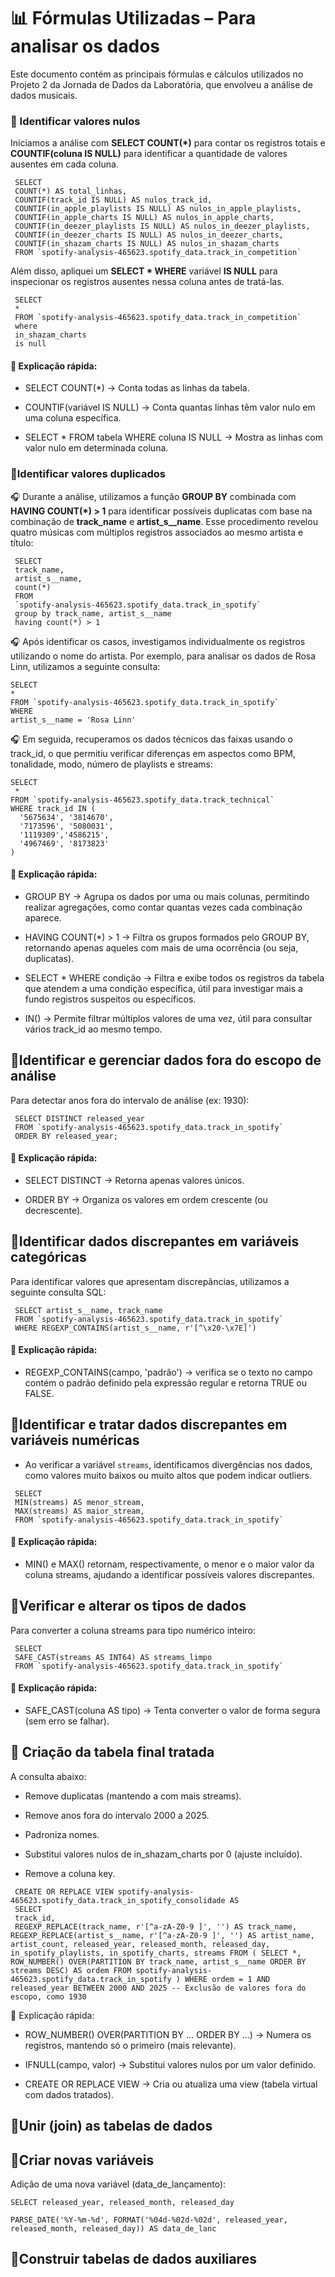 # 📊 Fórmulas Utilizadas – Para analisar os dados 

Este documento contém as principais fórmulas e cálculos utilizados no Projeto 2 da Jornada de Dados da Laboratória, que envolveu a análise de dados musicais.


### 📍 Identificar valores nulos

Iniciamos a análise com **SELECT COUNT(*)** para contar os registros totais e **COUNTIF(coluna IS NULL)** para identificar a quantidade de valores ausentes em cada coluna.

```
 SELECT
 COUNT(*) AS total_linhas,
 COUNTIF(track_id IS NULL) AS nulos_track_id,
 COUNTIF(in_apple_playlists IS NULL) AS nulos_in_apple_playlists,
 COUNTIF(in_apple_charts IS NULL) AS nulos_in_apple_charts,
 COUNTIF(in_deezer_playlists IS NULL) AS nulos_in_deezer_playlists,
 COUNTIF(in_deezer_charts IS NULL) AS nulos_in_deezer_charts,
 COUNTIF(in_shazam_charts IS NULL) AS nulos_in_shazam_charts
 FROM `spotify-analysis-465623.spotify_data.track_in_competition`
```

Além disso, apliquei um **SELECT * WHERE** variável **IS NULL** para inspecionar os registros ausentes nessa coluna antes de tratá-las.

```
 SELECT
 *
 FROM `spotify-analysis-465623.spotify_data.track_in_competition`
 where
 in_shazam_charts 
 is null
```

#### 📌 Explicação rápida:

- SELECT COUNT(*) → Conta todas as linhas da tabela.

- COUNTIF(variável IS NULL) → Conta quantas linhas têm valor nulo em uma coluna específica.

- SELECT * FROM tabela WHERE coluna IS NULL → Mostra as linhas com valor nulo em determinada coluna.


### 📍Identificar valores duplicados

🎧 Durante a análise, utilizamos a função **GROUP BY** combinada com **HAVING COUNT(*) > 1** para identificar possíveis duplicatas com base na combinação de **track_name** e **artist_s__name**. Esse procedimento revelou quatro músicas com múltiplos registros associados ao mesmo artista e título:

```
 SELECT
 track_name,
 artist_s__name,
 count(*)
 FROM
 `spotify-analysis-465623.spotify_data.track_in_spotify`
 group by track_name, artist_s__name
 having count(*) > 1
```

🎧 Após identificar os casos, investigamos individualmente os registros utilizando o nome do artista. Por exemplo, para analisar os dados de Rosa Linn, utilizamos a seguinte consulta:

```
SELECT
*
FROM `spotify-analysis-465623.spotify_data.track_in_spotify`
WHERE
artist_s__name = 'Rosa Linn'
```

🎧 Em seguida, recuperamos os dados técnicos das faixas usando o track_id, o que permitiu verificar diferenças em aspectos como BPM, tonalidade, modo, número de playlists e streams:

```
SELECT
 *
FROM `spotify-analysis-465623.spotify_data.track_technical`
WHERE track_id IN (
  '5675634', '3814670',
  '7173596', '5080031',
  '1119309','4586215',
  '4967469', '8173823'
)
```

#### 📌 Explicação rápida:

- GROUP BY → Agrupa os dados por uma ou mais colunas, permitindo realizar agregações, como contar quantas vezes cada combinação aparece.

- HAVING COUNT(*) > 1 → Filtra os grupos formados pelo GROUP BY, retornando apenas aqueles com mais de uma ocorrência (ou seja, duplicatas).

- SELECT * WHERE condição → Filtra e exibe todos os registros da tabela que atendem a uma condição específica, útil para investigar mais a fundo registros suspeitos ou específicos.

- IN() → Permite filtrar múltiplos valores de uma vez, útil para consultar vários track_id ao mesmo tempo.

## 📍Identificar e gerenciar dados fora do escopo de análise
Para detectar anos fora do intervalo de análise (ex: 1930):

```
 SELECT DISTINCT released_year
 FROM `spotify-analysis-465623.spotify_data.track_in_spotify`
 ORDER BY released_year;
```
#### 📌 Explicação rápida:

- SELECT DISTINCT → Retorna apenas valores únicos.

- ORDER BY → Organiza os valores em ordem crescente (ou decrescente).

## 📍Identificar dados discrepantes em variáveis ​​categóricas

Para identificar valores que apresentam discrepâncias, utilizamos a seguinte consulta SQL:

```
 SELECT artist_s__name, track_name
 FROM `spotify-analysis-465623.spotify_data.track_in_spotify`
 WHERE REGEXP_CONTAINS(artist_s__name, r'[^\x20-\x7E]')
```

#### 📌 Explicação rápida:

- REGEXP_CONTAINS(campo, 'padrão') → verifica se o texto no campo contém o padrão definido pela expressão regular e retorna TRUE ou FALSE.

## 📍Identificar e tratar dados discrepantes em variáveis ​​numéricas

- Ao verificar a variável `streams`, identificamos divergências nos dados, como valores muito baixos ou muito altos que podem indicar outliers.

```
 SELECT
 MIN(streams) AS menor_stream,
 MAX(streams) AS maior_stream,
 FROM `spotify-analysis-465623.spotify_data.track_in_spotify`
```
#### 📌 Explicação rápida:

- MIN() e MAX() retornam, respectivamente, o menor e o maior valor da coluna streams, ajudando a identificar possíveis valores discrepantes.

## 📍Verificar e alterar os tipos de dados
Para converter a coluna streams para tipo numérico inteiro:

```
 SELECT
 SAFE_CAST(streams AS INT64) AS streams_limpo
 FROM `spotify-analysis-465623.spotify_data.track_in_spotify`
```

#### 📌 Explicação rápida:

- SAFE_CAST(coluna AS tipo) → Tenta converter o valor de forma segura (sem erro se falhar).

## 🧼 Criação da tabela final tratada

A consulta abaixo:

- Remove duplicatas (mantendo a com mais streams).

- Remove anos fora do intervalo 2000 a 2025.

- Padroniza nomes.

- Substitui valores nulos de in_shazam_charts por 0 (ajuste incluído).

- Remove a coluna key.
```
 CREATE OR REPLACE VIEW spotify-analysis-465623.spotify_data.track_in_spotify_consolidade AS
 SELECT
 track_id,
 REGEXP_REPLACE(track_name, r'[^a-zA-Z0-9 ]', '') AS track_name, REGEXP_REPLACE(artist_s__name, r'[^a-zA-Z0-9 ]', '') AS artist_name, artist_count, released_year, released_month, released_day, in_spotify_playlists, in_spotify_charts, streams FROM ( SELECT *, ROW_NUMBER() OVER(PARTITION BY track_name, artist_s__name ORDER BY streams DESC) AS ordem FROM spotify-analysis-465623.spotify_data.track_in_spotify ) WHERE ordem = 1 AND released_year BETWEEN 2000 AND 2025 -- Exclusão de valores fora do escopo, como 1930
```
📌 Explicação rápida:

- ROW_NUMBER() OVER(PARTITION BY ... ORDER BY ...) → Numera os registros, mantendo só o primeiro (mais relevante).

- IFNULL(campo, valor) → Substitui valores nulos por um valor definido.

- CREATE OR REPLACE VIEW → Cria ou atualiza uma view (tabela virtual com dados tratados).

## 📍Unir (join) as tabelas de dados


## 📍Criar novas variáveis

Adição de uma nova variável (data_de_lançamento):

```
SELECT released_year, released_month, released_day
```

```
PARSE_DATE('%Y-%m-%d', FORMAT('%04d-%02d-%02d', released_year, released_month, released_day)) AS data_de_lanc
```

## 📍Construir tabelas de dados auxiliares
